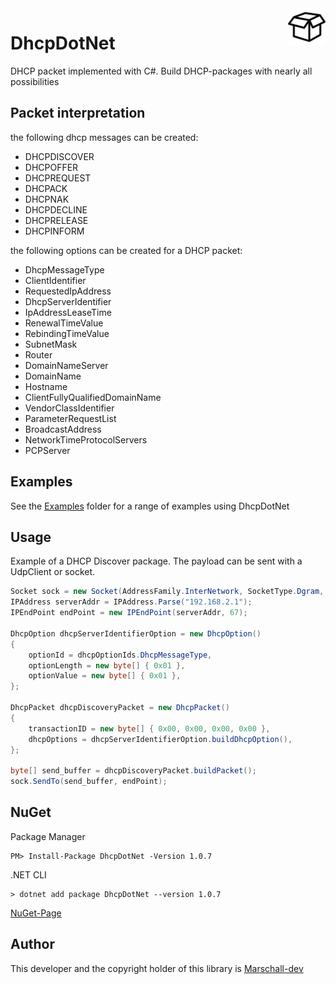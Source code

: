 <a>
    <img src="DhcpDotNet/logo.png" alt="DhcpDotNet" align="right" height="60" />
</a>

# DhcpDotNet
DHCP packet implemented with C#. Build DHCP-packages with nearly all possibilities
 
## Packet interpretation
the following dhcp messages can be created:
- DHCPDISCOVER
- DHCPOFFER
- DHCPREQUEST
- DHCPACK
- DHCPNAK
- DHCPDECLINE
- DHCPRELEASE
- DHCPINFORM
    
the following options can be created for a DHCP packet: 
- DhcpMessageType
- ClientIdentifier
- RequestedIpAddress
- DhcpServerIdentifier
- IpAddressLeaseTime
- RenewalTimeValue
- RebindingTimeValue
- SubnetMask
- Router
- DomainNameServer
- DomainName
- Hostname
- ClientFullyQualifiedDomainName
- VendorClassIdentifier
- ParameterRequestList
- BroadcastAddress
- NetworkTimeProtocolServers
- PCPServer

## Examples
See the <a href="/DhcpDotNet/Examples/">Examples</a> folder for a range of examples using DhcpDotNet

## Usage
Example of a DHCP Discover package. The payload can be sent with a UdpClient or socket.
```csharp
Socket sock = new Socket(AddressFamily.InterNetwork, SocketType.Dgram, ProtocolType.Udp);
IPAddress serverAddr = IPAddress.Parse("192.168.2.1");
IPEndPoint endPoint = new IPEndPoint(serverAddr, 67);

DhcpOption dhcpServerIdentifierOption = new DhcpOption()
{
    optionId = dhcpOptionIds.DhcpMessageType,
    optionLength = new byte[] { 0x01 },
    optionValue = new byte[] { 0x01 },
};

DhcpPacket dhcpDiscoveryPacket = new DhcpPacket()
{
    transactionID = new byte[] { 0x00, 0x00, 0x00, 0x00 },
    dhcpOptions = dhcpServerIdentifierOption.buildDhcpOption(),
};

byte[] send_buffer = dhcpDiscoveryPacket.buildPacket();
sock.SendTo(send_buffer, endPoint);

```

## NuGet
Package Manager
```
PM> Install-Package DhcpDotNet -Version 1.0.7
```

.NET CLI
```
> dotnet add package DhcpDotNet --version 1.0.7
```
<a href="https://www.nuget.org/packages/DhcpDotNet/">NuGet-Page</a>

## Author
This developer and the copyright holder of this library is <a href="https://github.com/Marschall-dev">Marschall-dev</a>
